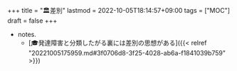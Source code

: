 +++
title = "🏛差別"
lastmod = 2022-10-05T18:14:57+09:00
tags = ["MOC"]
draft = false
+++

-   notes.
    -   [🎓発達障害と分類したがる裏には差別の思想がある]({{< relref "20221005175959.md#3f0706d8-3f25-4028-ab6a-f1841039b759" >}})
